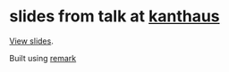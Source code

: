 # slides from talk at [kanthaus](https://kanthaus.online)

[View slides](https://nicksellen.github.io/how-to-make-money/).

Built using [remark](https://github.com/gnab/remark)
